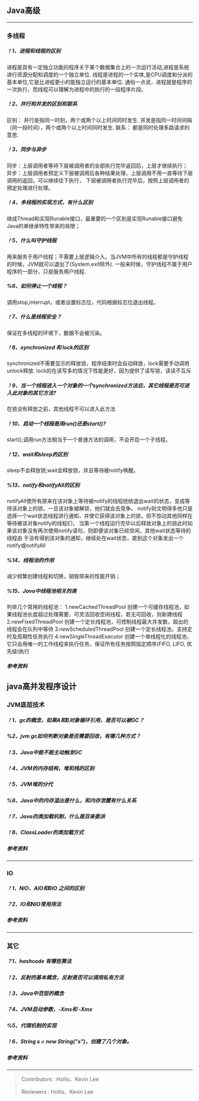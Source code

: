 ## Java高级

---

### 多线程
##### ！1、进程和线程的区别
进程是具有一定独立功能的程序关于某个数据集合上的一次运行活动,进程是系统进行资源分配和调度的一个独立单位.
线程是进程的一个实体,是CPU调度和分派的基本单位,它是比进程更小的能独立运行的基本单位.
通俗一点说，进程就是程序的一次执行，而线程可以理解为进程中的执行的一段程序片段。
##### ！2、并行和并发的区别和联系
区别：
并行是指同一时刻，两个或两个以上时间同时发生.
并发是指同一时间间隔（同一段时间），两个或两个以上时间同时发生.
联系：
都是同时处理多路请求的意思.

##### ！3、同步与异步
同步：上层调用者等待下层被调用者的全部执行完毕返回后，上层才继续执行；
异步：上层调用者预定义下层被调用后各种结果处理，上层调用不用一直等待下层调用的返回，可以继续往下执行，
      下层被调用者执行完毕后，按照上层调用者的预定处理进行处理。
##### ！4、多线程的实现方式，有什么区别
继成Thread和实现Runable接口，最重要的一个区别是实现Runable接口避免Java的单继承特性带来的局限；

##### ！5、什么叫守护线程
用来服务于用户线程；不需要上层逻辑介入。当JVM中所有的线程都是守护线程的时候，JVM就可以退出了(System.exit除外).
一般来时候，守护线程不属于用户程序的一部分，只是服务用户线程.
##### %6、如何停止一个线程？
调用stop,interrupt，或者设置标志位，代码根据标志位退出线程。
##### ！7、什么是线程安全？
保证在多线程的环境下，数据不会被污染。
##### ！8、synchronized 和 lock的区别
synchronized不需要显示的释放锁，程序结束时会自动释放，lock需要手动调用unlock释放.
lock的在读写多的情况下性能更好，因为提供了读写锁，读读不互斥.
##### ！9、当一个线程进入一个对象的一个synchronized方法后，其它线程是否可进入此对象的其它方法?
在锁没有释放之前，其他线程不可以进入此方法
##### ！10、启动一个线程是用run()还是start()?
start(),调用run方法相当于一个普通方法的调用，不会开启一个子线程。
##### ！12、wait和sleep的区别
sleep不会释放锁;wait会释放锁，并且等待被notify唤醒。
##### %13、notify和notifyAll的区别
notifyAll使所有原来在该对象上等待被notify的线程统统退出wait的状态，变成等待该对象上的锁，一旦该对象被解锁，他们就会去竞争。
notify则文明得多他只是选择一个wait状态线程进行通知，并使它获得该对象上的锁，但不惊动其他同样在等待被该对象notify的线程们，
当第一个线程运行完毕以后释放对象上的锁此时如果该对象没有再次使用notify语句，则即便该对象已经空闲，其他wait状态等待的线程由
于没有得到该对象的通知，继续处在wait状态，直到这个对象发出一个notify或notifyAll
##### %14、线程池的作用
减少频繁创建线程和切换，销毁带来的性能开销；
##### %15、Java中线程池相关的类
列举几个常用的线程池：
    1.newCachedThreadPool
    创建一个可缓存线程池，如果线程池长度超过处理需要，可灵活回收空闲线程，若无可回收，则新建线程
    2.newFixedThreadPool
    创建一个定长线程池，可控制线程最大并发数，超出的线程会在队列中等待
    3.newScheduledThreadPool
    创建一个定长线程池，支持定时及周期性任务执行
    4.newSingleThreadExecutor
    创建一个单线程化的线程池，它只会用唯一的工作线程来执行任务，保证所有任务按照指定顺序(FIFO, LIFO, 优先级)执行
##### 参考资料
java高并发程序设计
---

### JVM底层技术
##### ！1、gc的概念，如果A和B对象循环引用，是否可以被GC？

##### %2、jvm gc如何判断对象是否需要回收，有哪几种方式？

##### ！3、Java中能不能主动触发GC

##### ！4、JVM的内存结构，堆和栈的区别

##### ！5、JVM堆的分代

##### %6、Java中的内存溢出是什么，和内存泄露有什么关系

##### ！7、Java的类加载机制，什么是双亲委派

##### ！8、ClassLoader的类加载方式

##### 参考资料

---

### IO
##### ！1、NIO、AIO和BIO 之间的区别

##### ？2、IO和NIO常用用法

##### 参考资料

---

### 其它
##### ？1、hashcode 有哪些算法

##### ！2、反射的基本概念，反射是否可以调用私有方法

##### ！3、Java中范型的概念

##### ？4、JVM启动参数，-Xms和 -Xmx

##### %5、代理机制的实现

##### ！6、String s = new String("s")，创建了几个对象。

##### 参考资料

---

> Contributors : Hollis、Kevin Lee
>
> Reviewers : Hollis、Kevin Lee
